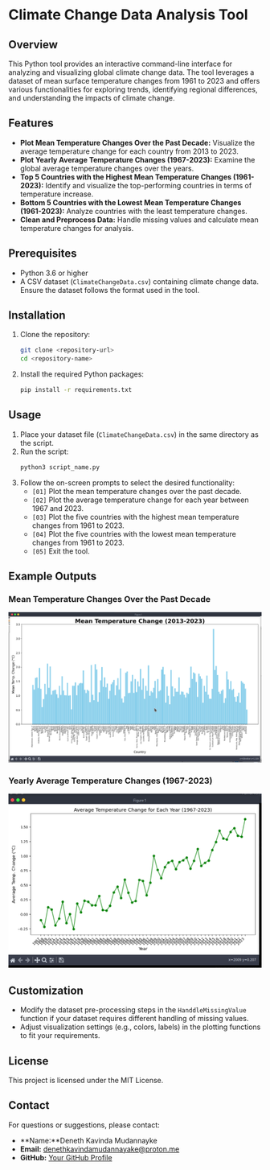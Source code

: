 # Climate Change Data Analysis Tool

## Overview
This Python tool provides an interactive command-line interface for analyzing and visualizing global climate change data. The tool leverages a dataset of mean surface temperature changes from 1961 to 2023 and offers various functionalities for exploring trends, identifying regional differences, and understanding the impacts of climate change.

## Features
- **Plot Mean Temperature Changes Over the Past Decade:** Visualize the average temperature change for each country from 2013 to 2023.
- **Plot Yearly Average Temperature Changes (1967-2023):** Examine the global average temperature changes over the years.
- **Top 5 Countries with the Highest Mean Temperature Changes (1961-2023):** Identify and visualize the top-performing countries in terms of temperature increase.
- **Bottom 5 Countries with the Lowest Mean Temperature Changes (1961-2023):** Analyze countries with the least temperature changes.
- **Clean and Preprocess Data:** Handle missing values and calculate mean temperature changes for analysis.

## Prerequisites
- Python 3.6 or higher
- A CSV dataset (`ClimateChangeData.csv`) containing climate change data. Ensure the dataset follows the format used in the tool.

## Installation
1. Clone the repository:
    ```bash
    git clone <repository-url>
    cd <repository-name>
    ```
2. Install the required Python packages:
    ```bash
    pip install -r requirements.txt
    ```

## Usage
1. Place your dataset file (`ClimateChangeData.csv`) in the same directory as the script.
2. Run the script:
    ```bash
    python3 script_name.py
    ```
3. Follow the on-screen prompts to select the desired functionality:
    - `[01]` Plot the mean temperature changes over the past decade.
    - `[02]` Plot the average temperature change for each year between 1967 and 2023.
    - `[03]` Plot the five countries with the highest mean temperature changes from 1961 to 2023.
    - `[04]` Plot the five countries with the lowest mean temperature changes from 1961 to 2023.
    - `[05]` Exit the tool.

## Example Outputs
### Mean Temperature Changes Over the Past Decade
![Mean Temp Change](example_past_decade.png)

### Yearly Average Temperature Changes (1967-2023)
![Yearly Temp Change](example_yearly_temp_change.png)

## Customization
- Modify the dataset pre-processing steps in the `HanddleMissingValue` function if your dataset requires different handling of missing values.
- Adjust visualization settings (e.g., colors, labels) in the plotting functions to fit your requirements.

## License
This project is licensed under the MIT License.

## Contact
For questions or suggestions, please contact:
- **Name:**Deneth Kavinda Mudannayke
- **Email:** denethkavindamudannayake@proton.me
- **GitHub:** [Your GitHub Profile](https://github.com/Deneth-Kavinda-Mudannayake/)
